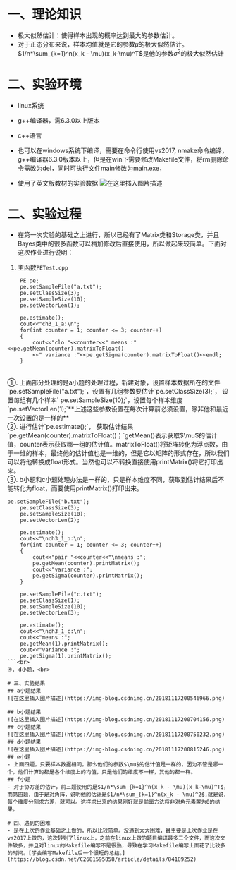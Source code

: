 # 一、理论知识
- 极大似然估计：使得样本出现的概率达到最大的参数估计。
- 对于正态分布来说，样本均值就是它的参数$\mu$的极大似然估计。$1/n*\sum_{k=1}^n(x_k - \mu)(x_k-\mu)^T$是他的参数$\sigma^2$的极大似然估计

# 二、实验环境
- linux系统   
- g++编译器，需6.3.0以上版本
- c++语言
- 也可以在windows系统下编译，需要在命令行使用vs2017, nmake命令编译，g++编译器6.3.0版本以上，但是在win下需要修改Makefile文件，将rm删除命令需改为del，同时可执行文件main修改为main.exe，

- 使用了英文版教材的实验数据
![在这里插入图片描述](https://img-blog.csdnimg.cn/2018111719512744.png?x-oss-process=image/watermark,type_ZmFuZ3poZW5naGVpdGk,shadow_10,text_aHR0cHM6Ly9ibG9nLmNzZG4ubmV0L0MyNjgxNTk1ODU4,size_16,color_FFFFFF,t_70)

# 二、实验过程
- 在第一次实验的基础之上进行，所以已经有了Matrix类和Storage类，并且Bayes类中的很多函数可以稍加修改后直接使用，所以做起来较简单。下面对这次作业进行说明：

 1. 主函数`PETest.cpp`<br>
 

```
	PE pe;
	pe.setSampleFile("a.txt");
	pe.setClassSize(3);
	pe.setSampleSize(10);
	pe.setVectorLen(1);

	pe.estimate();
	cout<<"ch3_1_a:\n";
	for(int counter = 1; counter <= 3; counter++)
	{
		cout<<"clo "<<counter<<" means :"<<pe.getMean(counter).matrixToFloat()
		<<" variance :"<<pe.getSigma(counter).matrixToFloat()<<endl;
	}
```
<br>
①. 上面部分处理的是a小题的处理过程，新建对象，设置样本数据所在的文件`pe.setSampleFile("a.txt");`，设置有几组参数要估计`pe.setClassSize(3);`， 设置每组有几个样本`	pe.setSampleSize(10);`，设置每个样本维度`pe.setVectorLen(1);`**上述这些参数设置在每次计算前必须设置，除非他和最近一次设置的是一样的**<br>
②. 进行估计`pe.estimate();`， 获取估计结果`pe.getMean(counter).matrixToFloat()；`getMean()表示获取$\mu$的估计值，counter表示获取哪一组的估计值。matrixToFloat()将矩阵转化为浮点数，由于一维的样本，最终他的估计值也是一维的，但是它以矩阵的形式存在，所以我们可以将他转换成float形式。当然也可以不转换直接使用printMatrix()将它打印出来。<br>
③. b小题和c小题处理办法是一样的，只是样本维度不同，获取到估计结果后不能转化为float，而要使用printMatrix()打印出来。<br>

```
pe.setSampleFile("b.txt");
	pe.setClassSize(3);
	pe.setSampleSize(10);
	pe.setVectorLen(2);

	pe.estimate();
	cout<<"\nch3_1_b:\n";
	for(int counter = 1; counter <= 3; counter++)
	{
		cout<<"pair "<<counter<<"\nmeans :";
		pe.getMean(counter).printMatrix();
		cout<<"variance :";
		pe.getSigma(counter).printMatrix();
	}

	pe.setSampleFile("c.txt");
	pe.setClassSize(1);
	pe.setSampleSize(10);
	pe.setVectorLen(3);

	pe.estimate();
	cout<<"\nch3_1_c:\n";
	cout<<"means :";
	pe.getMean(1).printMatrix();
	cout<<"variance :";
	pe.getSigma(1).printMatrix();
```<br>
④. d小题，<br>

# 三、实验结果
## a小题结果
![在这里插入图片描述](https://img-blog.csdnimg.cn/20181117200546966.png)

## b小题结果
![在这里插入图片描述](https://img-blog.csdnimg.cn/20181117200704156.png)
## c小题结果
![在这里插入图片描述](https://img-blog.csdnimg.cn/20181117200750232.png)
## d小题结果
![在这里插入图片描述](https://img-blog.csdnimg.cn/20181117200815246.png)
## e小题
- 上面四题，只要样本数据相同，那么他们的参数$\mu$的估计值是一样的，因为不管是哪一个，他们计算的都是各个维度上的均值，只是他们的维度不一样，其他的都一样。
## f小题
- 对于协方差的估计，前三题使用的是$1/n*\sum_{k=1}^n(x_k - \mu)(x_k-\mu)^T$，而第四题，由于是对角阵，说明他的估计是$1/n*\sum_{k=1}^n(x_k - \mu)^2$,就是说，每个维度分别求方差，就可以。这样求出来的结果刚好就是前面方法将非对角元素置为0的结果。

# 四、遇到的困难
- 是在上次的作业基础之上做的，所以比较简单。没遇到太大困难，最主要是上次作业是在vs2017上做的，这次转到了linux上，之前在linux上做的题目编译最多三个文件，而这次文件较多，并且对linux的Makefile编写不是很熟，导致在学习Makefile编写上面花了比较多的时间。[学会编写Makefile后一个很短的总结。](https://blog.csdn.net/C2681595858/article/details/84189252)
